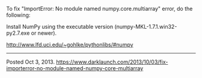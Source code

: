 To fix "ImportError: No module named numpy.core.multiarray" error, do the following:

Install NumPy using the executable version (numpy-MKL-1.7.1.win32-py2.7.exe or newer).

<a href="http://www.lfd.uci.edu/~gohlke/pythonlibs/#numpy" rel="nofollow">http://www.lfd.uci.edu/~gohlke/pythonlibs/#numpy</a>

---

Posted Oct 3, 2013.
https://www.darklaunch.com/2013/10/03/fix-importerror-no-module-named-numpy-core-multiarray